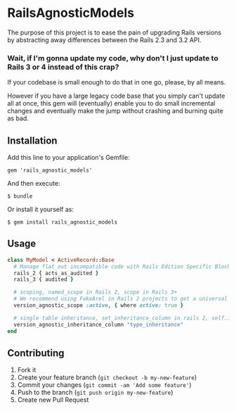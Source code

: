 # RailsAgnosticModels

The purpose of this project is to ease the pain of upgrading Rails versions by abstracting away differences between the Rails 2.3 and 3.2 API.

### Wait, if I'm gonna update my code, why don't I just update to Rails 3 or 4 instead of this crap?

If your codebase is small enough to do that in one go, please, by all means. 

However if you have a large legacy code base that you simply can't update all at once, this gem will (eventually) enable you to do small incremental changes and eventually make the jump without crashing and burning quite as bad.

## Installation

Add this line to your application's Gemfile:

    gem 'rails_agnostic_models'

And then execute:

    $ bundle

Or install it yourself as:

    $ gem install rails_agnostic_models

## Usage

```ruby
class MyModel < ActiveRecord::Base
  # Manage flat_out incompatible code with Rails Edition Specific Blocks
  rails_2 { acts_as_audited }
  rails_3 { audited }

  # scoping, named_scope in Rails 2, scope in Rails 3+
  # We recommend using FakeArel in Rails 2 projects to get a universal query interface, but it is not required
  version_agnostic_scope :active, { where active: true }

  # single table inheritance, set_inheritance_column in rails 2, self.inheritance_column= in Rails 3+
  version_agnostic_inheritance_column "type_inheritance"
end
```

## Contributing

1. Fork it
2. Create your feature branch (`git checkout -b my-new-feature`)
3. Commit your changes (`git commit -am 'Add some feature'`)
4. Push to the branch (`git push origin my-new-feature`)
5. Create new Pull Request
